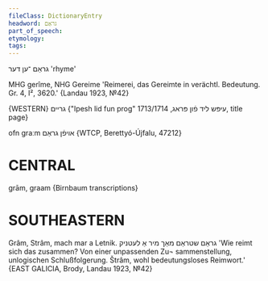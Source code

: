 ```yaml
---
fileClass: DictionaryEntry
headword: גראַם
part_of_speech: 
etymology: 
tags: 
---
```

גראַם
־ען
דער
'rhyme'

MHG gerîme, NHG Gereime 'Reimerei, das Gereimte in verächtl. Bedeutung. Gr. 4, I², 3620.' {Landau 1923, №42}

{WESTERN}
גריים 
{"Ipesh lid fun prog" עיפּש ליד פֿון פּראג, 1713/1714, title page}

ofn graːm אויפֿן גראַם {WTCP, Berettyó-Újfalu, 47212}

CENTRAL
========

grām, graam {Birnbaum transcriptions}

SOUTHEASTERN
==============

Grâm, Strâm, mach mar a Letnik. גראַם שטראַם מאַך מיר אַ לעטניק 'Wie reimt sich das zusammen? Von einer unpassenden Zu¬ sammenstellung, unlogischen Schlußfolgerung. Štrâm, wohl bedeutungsloses Reimwort.' {EAST GALICIA, Brody, Landau 1923, №42}